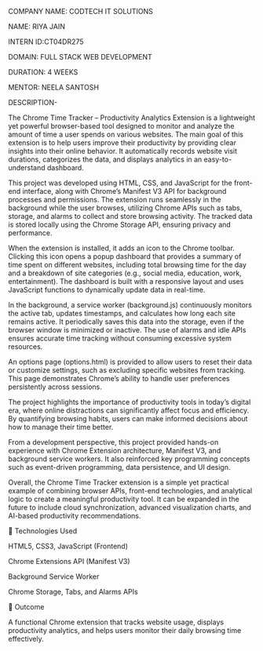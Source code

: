 
COMPANY NAME: CODTECH IT SOLUTIONS

NAME: RIYA JAIN

INTERN ID:CT04DR275

DOMAIN: FULL STACK WEB DEVELOPMENT

DURATION: 4 WEEKS

MENTOR: NEELA SANTOSH


DESCRIPTION-

The Chrome Time Tracker – Productivity Analytics Extension is a lightweight yet powerful browser-based tool designed to monitor and analyze the amount of time a user spends on various websites. The main goal of this extension is to help users improve their productivity by providing clear insights into their online behavior. It automatically records website visit durations, categorizes the data, and displays analytics in an easy-to-understand dashboard.

This project was developed using HTML, CSS, and JavaScript for the front-end interface, along with Chrome’s Manifest V3 API for background processes and permissions. The extension runs seamlessly in the background while the user browses, utilizing Chrome APIs such as tabs, storage, and alarms to collect and store browsing activity. The tracked data is stored locally using the Chrome Storage API, ensuring privacy and performance.

When the extension is installed, it adds an icon to the Chrome toolbar. Clicking this icon opens a popup dashboard that provides a summary of time spent on different websites, including total browsing time for the day and a breakdown of site categories (e.g., social media, education, work, entertainment). The dashboard is built with a responsive layout and uses JavaScript functions to dynamically update data in real-time.

In the background, a service worker (background.js) continuously monitors the active tab, updates timestamps, and calculates how long each site remains active. It periodically saves this data into the storage, even if the browser window is minimized or inactive. The use of alarms and idle APIs ensures accurate time tracking without consuming excessive system resources.

An options page (options.html) is provided to allow users to reset their data or customize settings, such as excluding specific websites from tracking. This page demonstrates Chrome’s ability to handle user preferences persistently across sessions.

The project highlights the importance of productivity tools in today’s digital era, where online distractions can significantly affect focus and efficiency. By quantifying browsing habits, users can make informed decisions about how to manage their time better.

From a development perspective, this project provided hands-on experience with Chrome Extension architecture, Manifest V3, and background service workers. It also reinforced key programming concepts such as event-driven programming, data persistence, and UI design.

Overall, the Chrome Time Tracker extension is a simple yet practical example of combining browser APIs, front-end technologies, and analytical logic to create a meaningful productivity tool. It can be expanded in the future to include cloud synchronization, advanced visualization charts, and AI-based productivity recommendations.

🧠 Technologies Used

HTML5, CSS3, JavaScript (Frontend)

Chrome Extensions API (Manifest V3)

Background Service Worker

Chrome Storage, Tabs, and Alarms APIs

🎯 Outcome

A functional Chrome extension that tracks website usage, displays productivity analytics, and helps users monitor their daily browsing time effectively.
